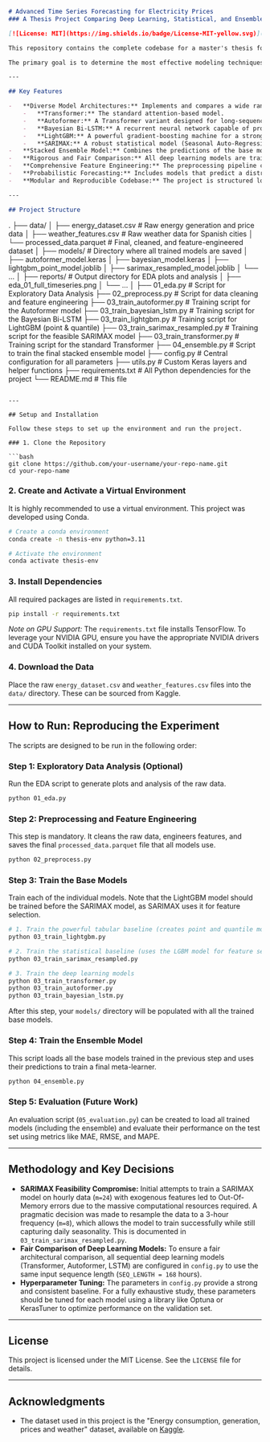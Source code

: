 ```markdown
# Advanced Time Series Forecasting for Electricity Prices
### A Thesis Project Comparing Deep Learning, Statistical, and Ensemble Models

[![License: MIT](https://img.shields.io/badge/License-MIT-yellow.svg)](https://opensource.org/licenses/MIT)

This repository contains the complete codebase for a master's thesis focused on forecasting the day-ahead electricity price in the Spanish market. The project implements and rigorously compares a diverse set of modern forecasting models, from statistical baselines to state-of-the-art deep learning architectures and an ensemble meta-model.

The primary goal is to determine the most effective modeling techniques by evaluating their performance on real-world, high-frequency energy data, emphasizing fair comparisons and reproducible results.

---

## Key Features

-   **Diverse Model Architectures:** Implements and compares a wide range of models:
    -   **Transformer:** The standard attention-based model.
    -   **Autoformer:** A Transformer variant designed for long-sequence forecasting with an Auto-Correlation mechanism.
    -   **Bayesian Bi-LSTM:** A recurrent neural network capable of producing probabilistic forecasts to quantify uncertainty.
    -   **LightGBM:** A powerful gradient-boosting machine for a strong, tabular baseline (point and quantile forecasts).
    -   **SARIMAX:** A robust statistical model (Seasonal Auto-Regressive Integrated Moving Average with eXogenous variables) serving as a classical baseline.
-   **Stacked Ensemble Model:** Combines the predictions of the base models using a LightGBM meta-learner to leverage the strengths of each.
-   **Rigorous and Fair Comparison:** All deep learning models are trained on sequences of the same length for a direct architectural comparison, configured in a central `config.py` file.
-   **Comprehensive Feature Engineering:** The preprocessing pipeline creates dozens of features, including cyclical time-based features (hour, day, month), holiday indicators, and lagged/rolling window statistics.
-   **Probabilistic Forecasting:** Includes models that predict a distribution or quantiles (Bayesian LSTM, Quantile LightGBM) rather than just a single point, which is crucial for risk management.
-   **Modular and Reproducible Codebase:** The project is structured logically into data processing, training, and evaluation scripts, making it easy to understand and reproduce the entire experimental workflow.

---

## Project Structure

```

.
├── data/
│   ├── energy\_dataset.csv          # Raw energy generation and price data
│   ├── weather\_features.csv        # Raw weather data for Spanish cities
│   └── processed\_data.parquet      # Final, cleaned, and feature-engineered dataset
│
├── models/                         # Directory where all trained models are saved
│   ├── autoformer\_model.keras
│   ├── bayesian\_model.keras
│   ├── lightgbm\_point\_model.joblib
│   ├── sarimax\_resampled\_model.joblib
│   └── ...
│
├── reports/                        # Output directory for EDA plots and analysis
│   ├── eda\_01\_full\_timeseries.png
│   └── ...
│
├── 01\_eda.py                       # Script for Exploratory Data Analysis
├── 02\_preprocess.py                # Script for data cleaning and feature engineering
├── 03\_train\_autoformer.py          # Training script for the Autoformer model
├── 03\_train\_bayesian\_lstm.py       # Training script for the Bayesian Bi-LSTM
├── 03\_train\_lightgbm.py            # Training script for LightGBM (point & quantile)
├── 03\_train\_sarimax\_resampled.py   # Training script for the feasible SARIMAX model
├── 03\_train\_transformer.py         # Training script for the standard Transformer
├── 04\_ensemble.py                  # Script to train the final stacked ensemble model
├── config.py                       # Central configuration for all parameters
├── utils.py                        # Custom Keras layers and helper functions
├── requirements.txt                # All Python dependencies for the project
└── README.md                       # This file

````

---

## Setup and Installation

Follow these steps to set up the environment and run the project.

### 1. Clone the Repository

```bash
git clone https://github.com/your-username/your-repo-name.git
cd your-repo-name
````

### 2. Create and Activate a Virtual Environment

It is highly recommended to use a virtual environment. This project was developed using Conda.

```bash
# Create a conda environment
conda create -n thesis-env python=3.11

# Activate the environment
conda activate thesis-env
```

### 3. Install Dependencies

All required packages are listed in `requirements.txt`.

```bash
pip install -r requirements.txt
```

*Note on GPU Support:* The `requirements.txt` file installs TensorFlow. To leverage your NVIDIA GPU, ensure you have the appropriate NVIDIA drivers and CUDA Toolkit installed on your system.

### 4. Download the Data

Place the raw `energy_dataset.csv` and `weather_features.csv` files into the `data/` directory. These can be sourced from Kaggle.

---

## How to Run: Reproducing the Experiment

The scripts are designed to be run in the following order:

### Step 1: Exploratory Data Analysis (Optional)

Run the EDA script to generate plots and analysis of the raw data.

```bash
python 01_eda.py
```

### Step 2: Preprocessing and Feature Engineering

This step is mandatory. It cleans the raw data, engineers features, and saves the final `processed_data.parquet` file that all models use.

```bash
python 02_preprocess.py
```

### Step 3: Train the Base Models

Train each of the individual models. Note that the LightGBM model should be trained before the SARIMAX model, as SARIMAX uses it for feature selection.

```bash
# 1. Train the powerful tabular baseline (creates point and quantile models)
python 03_train_lightgbm.py

# 2. Train the statistical baseline (uses the LGBM model for feature selection)
python 03_train_sarimax_resampled.py

# 3. Train the deep learning models
python 03_train_transformer.py
python 03_train_autoformer.py
python 03_train_bayesian_lstm.py
```

After this step, your `models/` directory will be populated with all the trained base models.

### Step 4: Train the Ensemble Model

This script loads all the base models trained in the previous step and uses their predictions to train a final meta-learner.

```bash
python 04_ensemble.py
```

### Step 5: Evaluation (Future Work)

An evaluation script (`05_evaluation.py`) can be created to load all trained models (including the ensemble) and evaluate their performance on the test set using metrics like MAE, RMSE, and MAPE.

---

## Methodology and Key Decisions

* **SARIMAX Feasibility Compromise:** Initial attempts to train a SARIMAX model on hourly data (`m=24`) with exogenous features led to Out-Of-Memory errors due to the massive computational resources required. A pragmatic decision was made to resample the data to a 3-hour frequency (`m=8`), which allows the model to train successfully while still capturing daily seasonality. This is documented in `03_train_sarimax_resampled.py`.
* **Fair Comparison of Deep Learning Models:** To ensure a fair architectural comparison, all sequential deep learning models (Transformer, Autoformer, LSTM) are configured in `config.py` to use the same input sequence length (`SEQ_LENGTH = 168` hours).
* **Hyperparameter Tuning:** The parameters in `config.py` provide a strong and consistent baseline. For a fully exhaustive study, these parameters should be tuned for each model using a library like Optuna or KerasTuner to optimize performance on the validation set.

---

## License

This project is licensed under the MIT License. See the `LICENSE` file for details.

---

## Acknowledgments

* The dataset used in this project is the "Energy consumption, generation, prices and weather" dataset, available on [Kaggle](https://www.kaggle.com/datasets/nicholasjhana/energy-consumption-generation-prices-and-weather).

```
```

